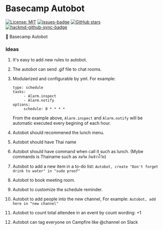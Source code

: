 # Basecamp Autobot

[![License: MIT](https://img.shields.io/badge/License-MIT-yellow.svg)](https://opensource.org/licenses/MIT)
[![issues-badge](https://img.shields.io/github/issues/ODDS-TEAM/basecamp-autobot)](https://github.com/ODDS-TEAM/basecamp-autobot/issues)
[![GitHub stars](https://img.shields.io/github/stars/ODDS-TEAM/basecamp-autobot)](https://github.com/ODDS-TEAM/basecamp-autobot/stargazers)
[![hackmd-github-sync-badge](https://hackmd.io/NcHw4jliSfq6ftOgItH7qA/badge)](https://hackmd.io/NcHw4jliSfq6ftOgItH7qA)


🤖 Basecamp Autobot

### Ideas

1. It's easy to add new rules to autobot.
1. The autobot can send .gif file to chat rooms.
1. Modularized and configurable by yml. For example:

   ```
   type: schedule
   tasks:
        - Alarm.inspect
        - Alarm.notify
   options:
        schedule: 0 * * * *
   ```

   From the example above, `Alarm.inspect` and `Alarm.notify` will be automatic executed every begining of each hour.
1. Autobot should recommened the lunch menu.
1. Autobot should have Thai name
1. Autobot should have command when call it such as <command> lunch.
  (Mybe commands is Thainame such as สมจิต กินข้าวโว้ย)
1. Autobot to add a new item in a to-do list: `Autobot, create "Don't forget drink to water" in "sudo proof"`
1. Autobot to book meeting room.
1. Autobot to customize the schedule reminder.
1. Autobot to add people into the new channel, For example: `Autobot, add here in "new channel"`
1. Autobot to count total attendee in an event by count wording: +1
1. Autobot can tag everyone on Campfire like @channel on Slack

